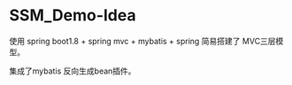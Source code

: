 # SSM_Demo-Idea

使用 spring boot1.8 + spring mvc + mybatis + spring 简易搭建了 MVC三层模型。<br/>

集成了mybatis 反向生成bean插件。
